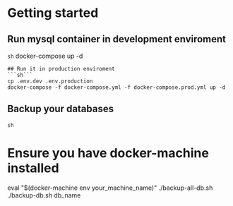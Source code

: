 # Getting started

## Run mysql container in development enviroment
```sh```
docker-compose up -d
```
## Run it in production enviroment
```sh```
cp .env.dev .env.production
docker-compose -f docker-compose.yml -f docker-compose.prod.yml up -d
```

## Backup your databases
```sh```
# Ensure you have docker-machine installed
eval "$(docker-machine env your_machine_name)"
./backup-all-db.sh
./backup-db.sh db_name
```

